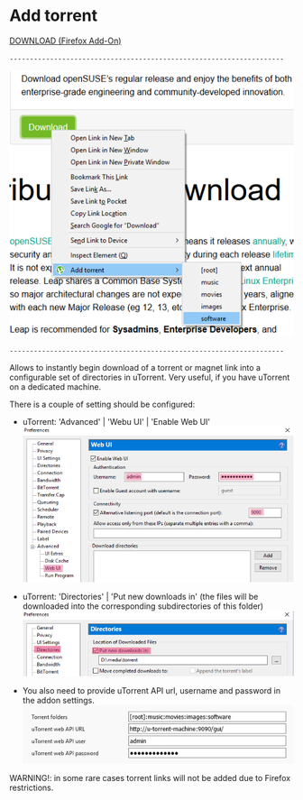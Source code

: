 # Add torrent

[DOWNLOAD (Firefox Add-On)](https://github.com/GChristensen/torrent-add/releases/download/v0.1.0.4/add_torrent.xpi)

`--------------------------------------------------------------------`

![screen](screen.png?raw=true)

`--------------------------------------------------------------------`

Allows to instantly begin download of a torrent or magnet link into a configurable set of
directories in uTorrent. Very useful, if you have uTorrent on a dedicated machine.


There is a couple of setting should be configured:
* uTorrent: 'Advanced' | 'Webu UI' | 'Enable Web UI'
![utorrent settings](utorrent-settings.png)

* uTorrent: 'Directories' | 'Put new downloads in' (the files will be downloaded into the corresponding
 subdirectories of this folder)
![directory settings](directory-settings.png)


* You also need to provide uTorrent API url, username and password in the addon settings.
![addon settings](addon-settings.png)

WARNING!: in some rare cases torrent links will not be added due to Firefox restrictions. 